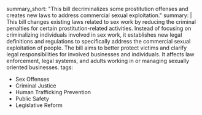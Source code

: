 summary_short: "This bill decriminalizes some prostitution offenses and creates new laws to address commercial sexual exploitation."
summary: |
  This bill changes existing laws related to sex work by reducing the criminal penalties for certain prostitution-related activities. Instead of focusing on criminalizing individuals involved in sex work, it establishes new legal definitions and regulations to specifically address the commercial sexual exploitation of people. The bill aims to better protect victims and clarify legal responsibilities for involved businesses and individuals. It affects law enforcement, legal systems, and adults working in or managing sexually oriented businesses.
tags:
  - Sex Offenses
  - Criminal Justice
  - Human Trafficking Prevention
  - Public Safety
  - Legislative Reform
